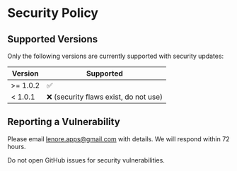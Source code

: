 # Security Policy

## Supported Versions

Only the following versions are currently supported with security updates:

| Version  | Supported                            |
| -------- | ------------------------------------ |
| >= 1.0.2 | ✅                                    |
| < 1.0.1  | ❌ (security flaws exist, do not use) |

## Reporting a Vulnerability

Please email lenore.apps@gmail.com with details. We will respond within 72 hours.

Do not open GitHub issues for security vulnerabilities.
